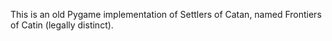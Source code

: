 This is an old Pygame implementation of Settlers of Catan, named Frontiers of Catin (legally distinct).
